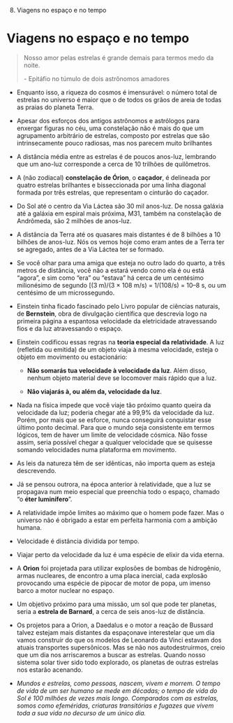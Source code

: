 8. Viagens no espaço e no tempo

# Viagens no espaço e no tempo

> Nosso amor pelas estrelas é grande demais para termos medo da noite.
> 
> \- Epitáfio no túmulo de dois astrônomos amadores

- Enquanto isso, a riqueza do cosmos é imensurável: o número total de estrelas no universo é maior que o de todos os grãos de areia de todas as praias do planeta Terra.
    
- Apesar dos esforços dos antigos astrônomos e astrólogos para enxergar figuras no céu, uma constelação não é mais do que um agrupamento arbitrário de estrelas, composto por estrelas que são intrinsecamente pouco radiosas, mas nos parecem muito brilhantes
    
- A distância média entre as estrelas é de poucos anos-luz, lembrando que um ano-luz corresponde a cerca de 10 trilhões de quilômetros.
    
- A (não zodiacal) **constelação de Órion**, o **caçador**, é delineada por quatro estrelas brilhantes e bisseccionada por uma linha diagonal formada por três estrelas, que representam o cinturão do caçador.
    
- Do Sol até o centro da Via Láctea são 30 mil anos-luz. De nossa galáxia até a galáxia em espiral mais próxima, M31, também na constelação de Andrômeda, são 2 milhões de anos-luz.
    
- A distância da Terra até os quasares mais distantes é de 8 bilhões a 10 bilhões de anos-luz. Nós os vemos hoje como eram antes de a Terra ter se agregado, antes de a Via Láctea ter se formado.
    
- Se você olhar para uma amiga que esteja no outro lado do quarto, a três metros de distância, você não a estará vendo como ela é ou está “agora”, e sim como “era” ou “estava” há cerca de um centésimo milionésimo de segundo \[(3 m)/(3 × 108 m/s) = 1/(108/s) = 10–8 s, ou um centésimo de um microssegundo.
    
- Einstein tinha ficado fascinado pelo Livro popular de ciências naturais, de **Bernstein**, obra de divulgação científica que descrevia logo na primeira página a espantosa velocidade da eletricidade atravessando fios e da luz atravessando o espaço.
    
- Einstein codificou essas regras na **teoria especial da relatividade**. A luz (refletida ou emitida) de um objeto viaja à mesma velocidade, esteja o objeto em movimento ou estacionário:
    
    - **Não somarás tua velocidade à velocidade da luz**. Além disso, nenhum objeto material deve se locomover mais rápido que a luz.
        
    - **Não viajarás à, ou além da, velocidade da luz**.
        
- Nada na física impede que você viaje tão próximo quanto queira da velocidade da luz; poderia chegar até a 99,9% da velocidade da luz. Porém, por mais que se esforce, nunca conseguirá conquistar esse último ponto decimal. Para que o mundo seja consistente em termos lógicos, tem de haver um limite de velocidade cósmica. Não fosse assim, seria possível chegar a qualquer velocidade que se quisesse somando velocidades numa plataforma em movimento.
    
- As leis da natureza têm de ser idênticas, não importa quem as esteja descrevendo.
    
- Já se pensou outrora, na época anterior à relatividade, que a luz se propagava num meio especial que preenchia todo o espaço, chamado “o **éter luminífero**”.
    
- A relatividade impõe limites ao máximo que o homem pode fazer. Mas o universo não é obrigado a estar em perfeita harmonia com a ambição humana.
    
- Velocidade é distância dividida por tempo.
    
- Viajar perto da velocidade da luz é uma espécie de elixir da vida eterna.
    
- A **Orion** foi projetada para utilizar explosões de bombas de hidrogênio, armas nucleares, de encontro a uma placa inercial, cada explosão provocando uma espécie de pipocar de motor de popa, um imenso barco a motor nuclear no espaço.
    
- Um objetivo próximo para uma missão, um sol que pode ter planetas, seria a **estrela de Barnard**, a cerca de seis anos-luz de distância.
    
- Os projetos para a Orion, a Daedalus e o motor a reação de Bussard talvez estejam mais distantes da espaçonave interestelar que um dia vamos construir do que os modelos de Leonardo da Vinci estavam dos atuais transportes supersônicos. Mas se não nos autodestruirmos, creio que um dia nos arriscaremos a buscar as estrelas. Quando nosso sistema solar tiver sido todo explorado, os planetas de outras estrelas nos estarão acenando.
    
- *Mundos e estrelas, como pessoas, nascem, vivem e morrem. O tempo de vida de um ser humano se mede em décadas; o tempo de vida do Sol é 100 milhões de vezes mais longo. Comparados com as estrelas, somos como efeméridas, criaturas transitórias e fugazes que vivem toda a sua vida no decurso de um único dia.*